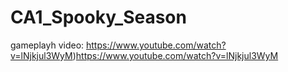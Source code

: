 # CA1_Spooky_Season
gameplayh video: https://www.youtube.com/watch?v=lNjkjul3WyM)https://www.youtube.com/watch?v=lNjkjul3WyM

